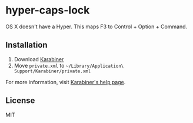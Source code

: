 # hyper-caps-lock

OS X doesn't have a Hyper. This maps F3 to Control + Option + Command.

## Installation

1. Download [Karabiner](https://github.com/tekezo/Karabiner/)
2. Move `private.xml` to `~/Library/Application\ Support/Karabiner/private.xml`

For more information, visit [Karabiner's help page](https://pqrs.org/osx/karabiner/document.html.en#privatexml).

## License

MIT
